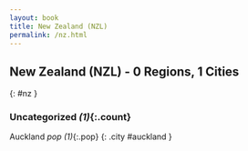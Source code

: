 ```yaml
---
layout: book
title: New Zealand (NZL)
permalink: /nz.html
---
```


## New Zealand (NZL) - 0 Regions, 1 Cities
{: #nz }





### Uncategorized _(1)_{:.count}


Auckland  _pop (1)_{:.pop} {: .city #auckland } <br>


 
